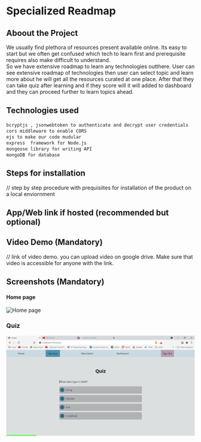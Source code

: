 # Specialized Readmap

## Aboout the Project

We usually find plethora of resources present available online. Its easy to start but we often get confused which tech to learn first and prerequisite requires also make difficult to understand.  
So we have extensive roadmap to learn any technologies outthere. User can see extensive roadmap of technologies then user can select topic and learn more about he will get all the resources curated at one place. After that they can take quiz after learning and if they score will it will added to dashboard and they can proceed further to learn topics ahead.

## Technologies used

    bcryptjs , jsonwebtoken to authenticate and decrypt user credentials
    cors middleware to enable CORS
    ejs to make our code mudular
    express  framework for Node.js
    mongoose library for writing API
    mongoDB for database

## Steps for installation

// step by step procedure with prequisiites for installation of the product
on a local enviornment

## App/Web link if hosted (recommended but optional)

## Video Demo (Mandatory)

// link of video demo. you can upload video on google drive. Make sure that
video is accessible for anyone with the link.

## Screenshots (Mandatory)

#### Home page

![Home page](https://drive.google.com/file/d/1Sf9YSVom14xk69xEj_0rxsDMeuJAv06S/view?usp=sharing)

### Quiz

![Quiz](https://github.com/dheerajbisht362/Template/blob/master/EdTech%20_%20Home%20-%20Brave%2005-Sep-21%204_02_49%20PM.png)
